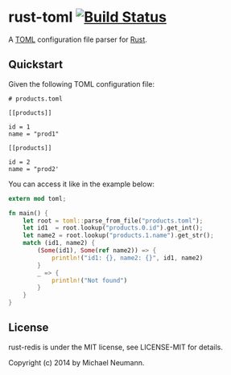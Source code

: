 # rust-toml [![Build Status][travis-image]][travis-link]

[travis-image]: https://travis-ci.org/mneumann/rust-toml.png?branch=master
[travis-link]: https://travis-ci.org/mneumann/rust-toml

A [TOML][toml-home] configuration file parser for [Rust][rust-home].

[toml-home]: https://github.com/mojombo/toml
[rust-home]: http://www.rust-lang.org

## Quickstart

Given the following TOML configuration file:

```
# products.toml

[[products]]

id = 1
name = "prod1"

[[products]]

id = 2
name = "prod2'
```

You can access it like in the example below:

```rust
extern mod toml;

fn main() {
    let root = toml::parse_from_file("products.toml");
    let id1  = root.lookup("products.0.id").get_int();
    let name2 = root.lookup("products.1.name").get_str();
    match (id1, name2) {
        (Some(id1), Some(ref name2)) => {
            println!("id1: {}, name2: {}", id1, name2)
        }
        _ => {
            println!("Not found")
        }
    }
}
```

## License

rust-redis is under the MIT license, see LICENSE-MIT for details.

Copyright (c) 2014 by Michael Neumann.
